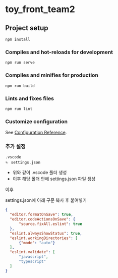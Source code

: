 # toy_front_team2

## Project setup
```
npm install
```

### Compiles and hot-reloads for development
```
npm run serve
```

### Compiles and minifies for production
```
npm run build
```

### Lints and fixes files
```
npm run lint
```

### Customize configuration
See [Configuration Reference](https://cli.vuejs.org/config/).


### 추가 설정


```
.vscode
ㄴ settings.json
```
- 위와 같이 .vscode 폴더 생성
- 이후 해당 폴더 안에 settings.json 파일 생성 

이후 

settings.json에 아래 구문 복사 후 붙여넣기

```json
{
  "editor.formatOnSave": true,
  "editor.codeActionsOnSave": {
      "source.fixAll.eslint": true
  },
  "eslint.alwaysShowStatus": true,
  "eslint.workingDirectories": [
      {"mode": "auto"}
  ],
  "eslint.validate": [
      "javascript",
      "typescript"
  ]
}
```
